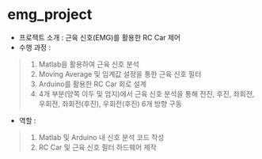 # emg_project
* 프로젝트 소개 : 근육 신호(EMG)를 활용한 RC Car 제어
* 수행 과정 :
> 1. Matlab을 활용하여 근육 신호 분석
> 2. Moving Average 및 임계값 설정을 통한 근육 신호 필터
> 3. Arduino를 활용한 RC Car 회로 설계
> 4. 4개 부분(양쪽 이두 및 엄지)에서 근육 신호 분석을 통해 전진, 후진, 좌회전, 우회전, 좌회전(후진), 우회전(후진) 6개 방향 구동
* 역할 :
> 1. Matlab 및 Arduino 내 신호 분석 코드 작성
> 2. RC Car 및 근육 신호 필터 하드웨어 제작
